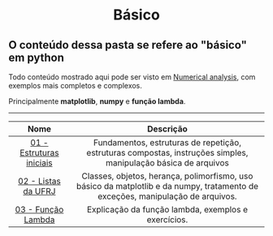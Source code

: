 <h1 style="text-align: center;">
    Básico
</h1>

## O conteúdo dessa pasta se refere ao "básico" em python

Todo conteúdo mostrado aqui pode ser visto em [Numerical analysis](link), com exemplos mais completos e complexos.

Principalmente **matplotlib**, **numpy** e **função lambda**.

----

Nome | Descrição
:---------: | :------:
[01 - Estruturas iniciais](https://github.com/epedropaulo/MyPython/tree/main/B%C3%A1sico/01%20-%20Estruturas%20iniciais)| Fundamentos, estruturas de repetição, estruturas compostas, instruções simples, manipulação básica de arquivos
[02 - Listas da UFRJ](https://github.com/epedropaulo/MyPython/tree/main/B%C3%A1sico/02%20-%20Listas%20UFRJ)| Classes, objetos, herança, polimorfismo, uso básico da matplotlib e da numpy, tratamento de exceções, manipulação de arquivos.
[03 - Função Lambda](https://github.com/epedropaulo/MyPython/tree/main/B%C3%A1sico/03%20-%20Fun%C3%A7%C3%A3o%20Lambda)| Explicação da função lambda, exemplos e exercícios.
